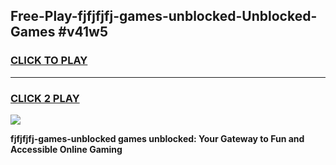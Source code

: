 
## Free-Play-fjfjfjfj-games-unblocked-Unblocked-Games #v41w5
<h3>
<a href="https://news.freeplayer.one?title=fjfjfjfj-games-unblocked&ref=8M">CLICK TO PLAY</a></h3>
<hr>

<h3>
<a href="https://news.freeplayer.one?title=fjfjfjfj-games-unblocked&ref=8M">CLICK 2 PLAY</a>
  
</h3>

<a href="https://news.freeplayer.one?title=fjfjfjfj-games-unblocked&ref=8M"><img src="https://clearcache.store/games.png"></a>


**fjfjfjfj-games-unblocked games unblocked: Your Gateway to Fun and Accessible Online Gaming**
